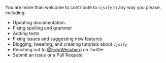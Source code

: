 You are more than welcome to contribute to `cjsify` in any way you please, including:

- Updating documentation.
- Fixing spelling and grammar
- Adding tests
- Fixing issues and suggesting new features
- Blogging, tweeting, and creating tutorials about `cjsify`
- Reaching out to [@FredWessberg](https://twitter.com/FredWessberg) on Twitter
- Submit an issue or a Pull Request
